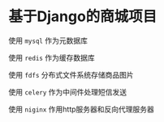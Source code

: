 # 基于Django的商城项目

使用 `mysql` 作为元数据库

使用 `redis` 作为缓存数据库

使用 `fdfs` 分布式文件系统存储商品图片

使用 `celery` 作为中间件处理短信发送

使用 `niginx` 作用http服务器和反向代理服务器


